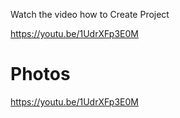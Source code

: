 Watch the video how to Create Project

https://youtu.be/1UdrXFp3E0M

# Photos
https://youtu.be/1UdrXFp3E0M
